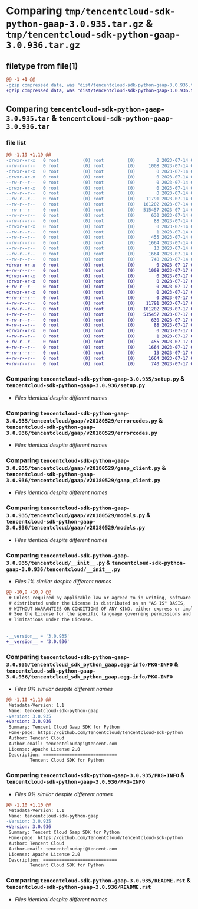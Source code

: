 # Comparing `tmp/tencentcloud-sdk-python-gaap-3.0.935.tar.gz` & `tmp/tencentcloud-sdk-python-gaap-3.0.936.tar.gz`

## filetype from file(1)

```diff
@@ -1 +1 @@
-gzip compressed data, was "dist/tencentcloud-sdk-python-gaap-3.0.935.tar", last modified: Fri Jul 14 00:30:58 2023, max compression
+gzip compressed data, was "dist/tencentcloud-sdk-python-gaap-3.0.936.tar", last modified: Mon Jul 17 00:25:28 2023, max compression
```

## Comparing `tencentcloud-sdk-python-gaap-3.0.935.tar` & `tencentcloud-sdk-python-gaap-3.0.936.tar`

### file list

```diff
@@ -1,19 +1,19 @@
-drwxr-xr-x   0 root         (0) root         (0)        0 2023-07-14 00:30:58.000000 tencentcloud-sdk-python-gaap-3.0.935/
--rw-r--r--   0 root         (0) root         (0)     1008 2023-07-14 00:30:58.000000 tencentcloud-sdk-python-gaap-3.0.935/setup.py
-drwxr-xr-x   0 root         (0) root         (0)        0 2023-07-14 00:30:58.000000 tencentcloud-sdk-python-gaap-3.0.935/tencentcloud/
-drwxr-xr-x   0 root         (0) root         (0)        0 2023-07-14 00:30:58.000000 tencentcloud-sdk-python-gaap-3.0.935/tencentcloud/gaap/
--rw-r--r--   0 root         (0) root         (0)        0 2023-07-14 00:30:58.000000 tencentcloud-sdk-python-gaap-3.0.935/tencentcloud/gaap/__init__.py
-drwxr-xr-x   0 root         (0) root         (0)        0 2023-07-14 00:30:58.000000 tencentcloud-sdk-python-gaap-3.0.935/tencentcloud/gaap/v20180529/
--rw-r--r--   0 root         (0) root         (0)        0 2023-07-14 00:30:58.000000 tencentcloud-sdk-python-gaap-3.0.935/tencentcloud/gaap/v20180529/__init__.py
--rw-r--r--   0 root         (0) root         (0)    11791 2023-07-14 00:30:58.000000 tencentcloud-sdk-python-gaap-3.0.935/tencentcloud/gaap/v20180529/errorcodes.py
--rw-r--r--   0 root         (0) root         (0)   101202 2023-07-14 00:30:58.000000 tencentcloud-sdk-python-gaap-3.0.935/tencentcloud/gaap/v20180529/gaap_client.py
--rw-r--r--   0 root         (0) root         (0)   515457 2023-07-14 00:30:58.000000 tencentcloud-sdk-python-gaap-3.0.935/tencentcloud/gaap/v20180529/models.py
--rw-r--r--   0 root         (0) root         (0)      630 2023-07-14 00:30:58.000000 tencentcloud-sdk-python-gaap-3.0.935/tencentcloud/__init__.py
--rw-r--r--   0 root         (0) root         (0)       88 2023-07-14 00:30:58.000000 tencentcloud-sdk-python-gaap-3.0.935/setup.cfg
-drwxr-xr-x   0 root         (0) root         (0)        0 2023-07-14 00:30:58.000000 tencentcloud-sdk-python-gaap-3.0.935/tencentcloud_sdk_python_gaap.egg-info/
--rw-r--r--   0 root         (0) root         (0)        1 2023-07-14 00:30:58.000000 tencentcloud-sdk-python-gaap-3.0.935/tencentcloud_sdk_python_gaap.egg-info/dependency_links.txt
--rw-r--r--   0 root         (0) root         (0)      455 2023-07-14 00:30:58.000000 tencentcloud-sdk-python-gaap-3.0.935/tencentcloud_sdk_python_gaap.egg-info/SOURCES.txt
--rw-r--r--   0 root         (0) root         (0)     1664 2023-07-14 00:30:58.000000 tencentcloud-sdk-python-gaap-3.0.935/tencentcloud_sdk_python_gaap.egg-info/PKG-INFO
--rw-r--r--   0 root         (0) root         (0)       13 2023-07-14 00:30:58.000000 tencentcloud-sdk-python-gaap-3.0.935/tencentcloud_sdk_python_gaap.egg-info/top_level.txt
--rw-r--r--   0 root         (0) root         (0)     1664 2023-07-14 00:30:58.000000 tencentcloud-sdk-python-gaap-3.0.935/PKG-INFO
--rw-r--r--   0 root         (0) root         (0)      740 2023-07-14 00:30:58.000000 tencentcloud-sdk-python-gaap-3.0.935/README.rst
+drwxr-xr-x   0 root         (0) root         (0)        0 2023-07-17 00:25:28.000000 tencentcloud-sdk-python-gaap-3.0.936/
+-rw-r--r--   0 root         (0) root         (0)     1008 2023-07-17 00:25:28.000000 tencentcloud-sdk-python-gaap-3.0.936/setup.py
+drwxr-xr-x   0 root         (0) root         (0)        0 2023-07-17 00:25:28.000000 tencentcloud-sdk-python-gaap-3.0.936/tencentcloud/
+drwxr-xr-x   0 root         (0) root         (0)        0 2023-07-17 00:25:28.000000 tencentcloud-sdk-python-gaap-3.0.936/tencentcloud/gaap/
+-rw-r--r--   0 root         (0) root         (0)        0 2023-07-17 00:25:28.000000 tencentcloud-sdk-python-gaap-3.0.936/tencentcloud/gaap/__init__.py
+drwxr-xr-x   0 root         (0) root         (0)        0 2023-07-17 00:25:28.000000 tencentcloud-sdk-python-gaap-3.0.936/tencentcloud/gaap/v20180529/
+-rw-r--r--   0 root         (0) root         (0)        0 2023-07-17 00:25:28.000000 tencentcloud-sdk-python-gaap-3.0.936/tencentcloud/gaap/v20180529/__init__.py
+-rw-r--r--   0 root         (0) root         (0)    11791 2023-07-17 00:25:28.000000 tencentcloud-sdk-python-gaap-3.0.936/tencentcloud/gaap/v20180529/errorcodes.py
+-rw-r--r--   0 root         (0) root         (0)   101202 2023-07-17 00:25:28.000000 tencentcloud-sdk-python-gaap-3.0.936/tencentcloud/gaap/v20180529/gaap_client.py
+-rw-r--r--   0 root         (0) root         (0)   515457 2023-07-17 00:25:28.000000 tencentcloud-sdk-python-gaap-3.0.936/tencentcloud/gaap/v20180529/models.py
+-rw-r--r--   0 root         (0) root         (0)      630 2023-07-17 00:25:28.000000 tencentcloud-sdk-python-gaap-3.0.936/tencentcloud/__init__.py
+-rw-r--r--   0 root         (0) root         (0)       88 2023-07-17 00:25:28.000000 tencentcloud-sdk-python-gaap-3.0.936/setup.cfg
+drwxr-xr-x   0 root         (0) root         (0)        0 2023-07-17 00:25:28.000000 tencentcloud-sdk-python-gaap-3.0.936/tencentcloud_sdk_python_gaap.egg-info/
+-rw-r--r--   0 root         (0) root         (0)        1 2023-07-17 00:25:28.000000 tencentcloud-sdk-python-gaap-3.0.936/tencentcloud_sdk_python_gaap.egg-info/dependency_links.txt
+-rw-r--r--   0 root         (0) root         (0)      455 2023-07-17 00:25:28.000000 tencentcloud-sdk-python-gaap-3.0.936/tencentcloud_sdk_python_gaap.egg-info/SOURCES.txt
+-rw-r--r--   0 root         (0) root         (0)     1664 2023-07-17 00:25:28.000000 tencentcloud-sdk-python-gaap-3.0.936/tencentcloud_sdk_python_gaap.egg-info/PKG-INFO
+-rw-r--r--   0 root         (0) root         (0)       13 2023-07-17 00:25:28.000000 tencentcloud-sdk-python-gaap-3.0.936/tencentcloud_sdk_python_gaap.egg-info/top_level.txt
+-rw-r--r--   0 root         (0) root         (0)     1664 2023-07-17 00:25:28.000000 tencentcloud-sdk-python-gaap-3.0.936/PKG-INFO
+-rw-r--r--   0 root         (0) root         (0)      740 2023-07-17 00:25:28.000000 tencentcloud-sdk-python-gaap-3.0.936/README.rst
```

### Comparing `tencentcloud-sdk-python-gaap-3.0.935/setup.py` & `tencentcloud-sdk-python-gaap-3.0.936/setup.py`

 * *Files identical despite different names*

### Comparing `tencentcloud-sdk-python-gaap-3.0.935/tencentcloud/gaap/v20180529/errorcodes.py` & `tencentcloud-sdk-python-gaap-3.0.936/tencentcloud/gaap/v20180529/errorcodes.py`

 * *Files identical despite different names*

### Comparing `tencentcloud-sdk-python-gaap-3.0.935/tencentcloud/gaap/v20180529/gaap_client.py` & `tencentcloud-sdk-python-gaap-3.0.936/tencentcloud/gaap/v20180529/gaap_client.py`

 * *Files identical despite different names*

### Comparing `tencentcloud-sdk-python-gaap-3.0.935/tencentcloud/gaap/v20180529/models.py` & `tencentcloud-sdk-python-gaap-3.0.936/tencentcloud/gaap/v20180529/models.py`

 * *Files identical despite different names*

### Comparing `tencentcloud-sdk-python-gaap-3.0.935/tencentcloud/__init__.py` & `tencentcloud-sdk-python-gaap-3.0.936/tencentcloud/__init__.py`

 * *Files 1% similar despite different names*

```diff
@@ -10,8 +10,8 @@
 # Unless required by applicable law or agreed to in writing, software
 # distributed under the License is distributed on an "AS IS" BASIS,
 # WITHOUT WARRANTIES OR CONDITIONS OF ANY KIND, either express or implied.
 # See the License for the specific language governing permissions and
 # limitations under the License.
 
 
-__version__ = '3.0.935'
+__version__ = '3.0.936'
```

### Comparing `tencentcloud-sdk-python-gaap-3.0.935/tencentcloud_sdk_python_gaap.egg-info/PKG-INFO` & `tencentcloud-sdk-python-gaap-3.0.936/tencentcloud_sdk_python_gaap.egg-info/PKG-INFO`

 * *Files 0% similar despite different names*

```diff
@@ -1,10 +1,10 @@
 Metadata-Version: 1.1
 Name: tencentcloud-sdk-python-gaap
-Version: 3.0.935
+Version: 3.0.936
 Summary: Tencent Cloud Gaap SDK for Python
 Home-page: https://github.com/TencentCloud/tencentcloud-sdk-python
 Author: Tencent Cloud
 Author-email: tencentcloudapi@tencent.com
 License: Apache License 2.0
 Description: ============================
         Tencent Cloud SDK for Python
```

### Comparing `tencentcloud-sdk-python-gaap-3.0.935/PKG-INFO` & `tencentcloud-sdk-python-gaap-3.0.936/PKG-INFO`

 * *Files 0% similar despite different names*

```diff
@@ -1,10 +1,10 @@
 Metadata-Version: 1.1
 Name: tencentcloud-sdk-python-gaap
-Version: 3.0.935
+Version: 3.0.936
 Summary: Tencent Cloud Gaap SDK for Python
 Home-page: https://github.com/TencentCloud/tencentcloud-sdk-python
 Author: Tencent Cloud
 Author-email: tencentcloudapi@tencent.com
 License: Apache License 2.0
 Description: ============================
         Tencent Cloud SDK for Python
```

### Comparing `tencentcloud-sdk-python-gaap-3.0.935/README.rst` & `tencentcloud-sdk-python-gaap-3.0.936/README.rst`

 * *Files identical despite different names*

